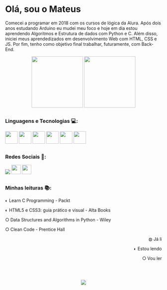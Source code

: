 
##

<div>
<h1>Olá, sou o Mateus</h1>
<p>Comecei a programar em 2018 com os cursos de lógica da Alura. Após dois anos estudando Arduino eu mudei meu foco e hoje em dia estou aprendendo Algoritmos e Estrutura de dados com Python e C. Além disso, iniciei meus aprendedizados em desenvolvimento Web com HTML, CSS e JS. Por fim, tenho como objetivo final trabalhar, futuramente, com Back-End.</p>
</div>

<div align="center">
  <img height='165' src="https://github-readme-stats.vercel.app/api?username=MateusVrs&theme=dark&count_private=true&show_icons=true">
  <img height='165' src="https://github-readme-stats.vercel.app/api/top-langs/?username=MateusVrs&layout=compact&theme=dark&count_private=true">
</div>

##
  
### Linguagens e Tecnologias 💻:

<div>
  <img height="40" width="40" src="https://cdn.jsdelivr.net/gh/devicons/devicon/icons/python/python-original.svg">
  <img height="40" width="40" src="https://cdn.jsdelivr.net/gh/devicons/devicon/icons/c/c-original.svg">
  <img height="40" width="40" src="https://cdn.jsdelivr.net/gh/devicons/devicon/icons/javascript/javascript-original.svg" />
  <img height="40" width="40" src="https://cdn.jsdelivr.net/gh/devicons/devicon/icons/react/react-original.svg" />
  <img height="40" width="40" src="https://cdn.jsdelivr.net/gh/devicons/devicon/icons/html5/html5-original.svg">
  <img height="40" width="40" src="https://cdn.jsdelivr.net/gh/devicons/devicon/icons/css3/css3-original.svg">
</div>
 
##
  
### Redes Sociais 📎:
  
<div> 
  <a href="https://instagram.com/mateusvrs"> <img src="https://img.shields.io/badge/Instagram-E4405F?style=for-the-badge&logo=instagram&logoColor=white"></a> 
  <a href = "mailto:matucavieira@gmail.com"> <img height='30' src="https://img.shields.io/badge/-Gmail-%23333?style=for-the-badge&logo=gmail&logoColor=white"></a>
  <a href="https://www.linkedin.com/in/mateusvrs/"> <img height='30'src="https://img.shields.io/badge/-LinkedIn-%230077B5?style=for-the-badge&logo=linkedin&logoColor=white"></a> 
</div>
  
##
  
### Minhas leituras 📚:
  
<div>
  <p>◐ Learn C Programming - Packt</p>
  <p>◐ HTML5 e CSS3: guia prático e visual - Alta Books</p>
  <p>○ Data Structures and Algorithms in Python - Wiley</p>
  <p>○ Clean Code - Prentice Hall</p>
  <p align='right'>◍ Já li</p>
  <p align='right'>◐ Estou lendo</p>
  <p align='right'>○ Vou ler</p>
</div>
  
##
  
<div>
<br>
<a href="https://spotify-github-profile.vercel.app/api/view?uid=usfeb7knz9sp96r7uszwgkeiw&redirect=true"><p align='center'><img src='https://spotify-github-profile.vercel.app/api/view?uid=usfeb7knz9sp96r7uszwgkeiw&cover_image=true&theme=default'><p></a>
<div>
  
##
